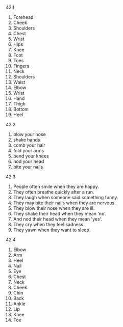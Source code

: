 42.1
  1. Forehead
  2. Cheek
  3. Shoulders
  4. Chest
  5. Wrist
  6. Hips
  7. Knee
  8. Foot
  9. Toes
  10. Fingers
  11. Neck
  12. Shoulders
  13. Waist
  14. Elbow
  15. Wrist
  16. Hand
  17. Thigh
  18. Bottom
  19. Heel

42.2
  1. blow your nose
  2. shake hands
  3. comb your hair
  4. fold your arms
  5. bend your knees
  6. nod your head
  7. bite your nails

42.3
  1. People often smile when they are happy.
  2. They often breathe quickly after a run.
  3. They laugh when someone said something funny.
  4. They may bite their nails when they are nervous.
  5. They blow their nose when they are ill.
  6. They shake their head when they mean 'no'.
  7. And nod their head when they mean 'yes'.
  8. They cry when they feel sadness.
  9. They yawn when they want to sleep.

42.4
  1. Elbow
  2. Arm
  3. Heel
  4. Nail
  5. Eye
  6. Chest
  7. Neck
  8. Cheek
  9. Chin
  10. Back
  11. Ankle
  12. Lip
  13. Knee
  14. Toe